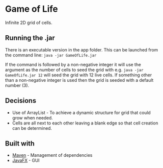 # Game of Life

Infinite 2D grid of cells.

## Running the .jar

There is an executable version in the app folder. This can be 
launched from the command line:
`java -jar GameOfLife.jar`

If the command is followed by a non-negative integer it will
use the argument as the number of cells to seed the grid with e.g.
`java -jar GameOfLife.jar 12` will seed the grid with 12 live 
cells. If something other than a non-negative integer is used then the 
grid is seeded with a default number (3).

## Decisions
* Use of ArrayList - To achieve a dynamic structure 
for grid that could grow when needed.
* Cells are all next to each other leaving a blank edge so that
cell creation can be determined. 

## Built with

* [Maven](https://maven.apache.org/) - Management of dependencies
* [JavaFX](https://openjfx.io/) - GUI